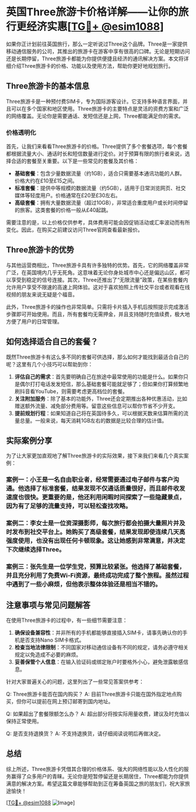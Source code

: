# 英国Three旅游卡价格详解——让你的旅行更经济实惠[[TG💪+ @esim1088](https://t.me/s/esim1088)]

如果你正计划前往英国旅行，那么一定听说过Three这个品牌。Three是一家提供移动通信服务的公司，其推出的旅游卡在游客中享有很高的口碑。无论是短期访问还是长期停留，Three旅游卡都能为你提供便捷且经济的通讯解决方案。本文将详细介绍Three旅游卡的价格、功能以及使用方法，帮助你更好地规划旅行。

## Three旅游卡的基本信息

Three旅游卡是一种预付费SIM卡，专为国际游客设计。它支持多种语言界面，并且可以在多个国家和地区使用。Three旅游卡的主要特点是灵活的资费方案和广泛的网络覆盖。无论你是需要通话、发短信还是上网，Three都能满足你的需求。

### 价格透明化

首先，让我们来看看Three旅游卡的价格。Three提供了多个套餐选项，每个套餐都根据流量大小、通话时长和短信数量进行定价。对于预算有限的旅行者来说，选择合适的套餐至关重要。以下是一些常见的套餐及其价格：

- **基础套餐**：包含少量数据流量（约1GB），适合只需要基本通讯功能的人群。价格大约在£10至£15之间。
- **标准套餐**：提供中等规模的数据流量（约5GB），适用于日常浏览网页、社交媒体等轻度用户。价格通常在£20至£30左右。
- **高级套餐**：拥有大量数据流量（超过10GB），非常适合重度用户或长时间停留的旅客。这类套餐的价格一般从£40起跳。

需要注意的是，以上价格仅供参考，具体费用可能会因促销活动或汇率波动而有所变化。因此，在购买之前建议访问Three官网查看最新报价。

## Three旅游卡的优势

与其他运营商相比，Three旅游卡具有许多独特的优势。首先，它的网络覆盖非常广泛，在英国境内几乎无死角。这意味着无论你身处城市中心还是偏远山区，都可以享受到稳定的信号连接。其次，Three还推出了“无限流量”政策，在某些套餐内允许用户享受不限速的高速上网体验。这对于喜欢拍照上传社交平台或者观看在线视频的朋友来说无疑是个福音。

此外，Three旅游卡的操作也非常简单。只需将卡片插入手机后按照提示完成激活步骤即可开始使用。而且，所有套餐均无需押金，并且支持随时充值续费，极大地方便了用户的日常管理。

## 如何选择适合自己的套餐？

既然Three旅游卡有这么多不同的套餐可供选择，那么如何才能找到最适合自己的呢？这里有几个小技巧可以帮助到你：

1. **评估自己的需求**：首先要明确自己在旅途中最常使用的功能是什么。如果你只是偶尔打打电话发发短信，那么基础套餐可能就足够了；但如果你打算频繁地刷抖音看YouTube，则需要考虑更高档位的套餐。
2. **关注附加服务**：除了基本的功能外，Three还会定期推出各种优惠活动，比如赠送额外流量、减免部分费用等。留意这些信息可以帮你节省不少开支。
3. **提前规划行程**：如果知道自己将在英国待多久，可以根据天数来估算所需的流量总量。一般来说，每天消耗1GB左右的数据是比较合理的估计值。

## 实际案例分享

为了让大家更加直观地了解Three旅游卡的实际效果，接下来我们来看几个真实案例：

### 案例一：小王是一名自由职业者，经常需要通过电子邮件与客户沟通。他选择了标准套餐，结果发现不仅通话质量很好，而且邮件收发速度也很快。更重要的是，他还利用闲暇时间探索了一些隐藏景点，因为有了足够的流量支持，可以轻松查找攻略。

### 案例二：李女士是一位资深摄影师，每次旅行都会拍摄大量照片并及时发布到社交平台上。她购买了高级套餐，结果发现即使连续几天高强度使用，也没有出现任何卡顿现象。这让她感到非常满意，并决定下次继续选择Three。

### 案例三：张先生是一位学生党，预算比较紧张。他选择了基础套餐，并且充分利用了免费Wi-Fi资源，最终成功完成了整个旅程。虽然过程中遇到了一些小麻烦，但他表示整体体验还是相当不错的。

## 注意事项与常见问题解答

在使用Three旅游卡的过程中，有一些细节需要注意：

1. **确保设备兼容性**：并非所有的手机都能够直接插入SIM卡，请事先确认你的手机是否支持Nano SIM卡格式。
2. **检查当地法律限制**：不同国家对移动通信设备有不同的规定，请务必遵守相关规定以免造成不必要的麻烦。
3. **妥善保管个人信息**：在输入验证码或绑定账户时要格外小心，避免泄露敏感信息。

针对大家普遍关心的问题，这里列出了一些常见答案供参考：

Q: Three旅游卡能否在国内购买？
A: 目前Three旅游卡只能在国外指定地点购买，但你可以提前在网上预订邮寄到国内地址。

Q: 如果超出了套餐限额怎么办？
A: 超出部分将按实际用量收费，建议及时充值以保持正常使用。

Q: 是否支持退换货？
A: 不支持退换货，请仔细阅读说明后再做决定。

## 总结

综上所述，Three旅游卡凭借其合理的价格体系、强大的网络性能以及人性化的服务赢得了众多用户的青睐。无论你是短暂停留还是长期居住，Three都能为你提供满意的解决方案。希望这篇文章能够帮助到正在筹备英国之旅的朋友们，祝大家旅途愉快！

[[TG💪+ @esim1088](https://t.me/s/esim1088) ![Image](https://i.postimg.cc/4NQfJmqS/Snipaste-2025-05-13-00-14-12.png)]